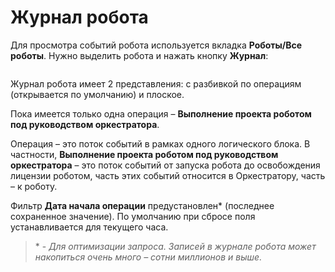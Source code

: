 # Журнал робота

Для просмотра событий робота используется вкладка **Роботы/Все роботы**. Нужно выделить робота и нажать кнопку **Журнал**:

![]()

Журнал робота имеет 2 представления: с разбивкой по операциям (открывается по умолчанию) и плоское. 

Пока имеется только одна операция – **Выполнение проекта роботом под руководством оркестратора**.   

Операция – это поток событий в рамках одного логического блока. В частности, **Выполнение проекта роботом под руководством оркестратора** – это поток событий от запуска робота до освобождения лицензии роботом, часть этих событий относится в Оркестратору, часть – к роботу.

Фильтр **Дата начала операции** предустановлен\* (последнее сохраненное значение). По умолчанию при сбросе поля устанавливается для текущего часа.

> \* - *Для оптимизации запроса. Записей в журнале робота может накопиться очень много – сотни миллионов и выше.*
